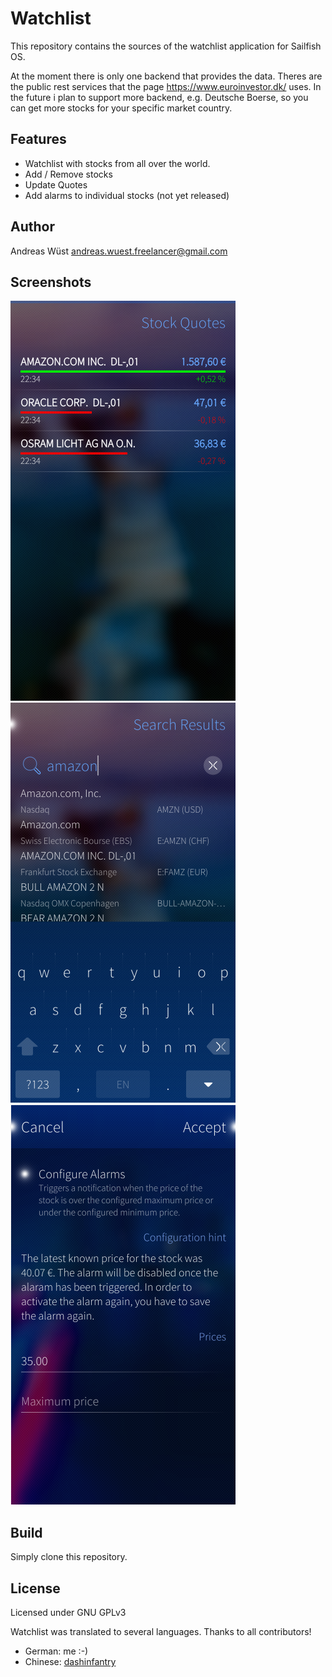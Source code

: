 # Watchlist

This repository contains the sources of the watchlist application for Sailfish OS.

At the moment there is only one backend that provides the data. Theres are the public
rest services that the page https://www.euroinvestor.dk/ uses. In the future i plan
to support more backend, e.g. Deutsche Boerse, so you can get more stocks for your
specific market country.

## Features

- Watchlist with stocks from all over the world.
- Add / Remove stocks
- Update Quotes
- Add alarms to individual stocks (not yet released)


## Author
Andreas Wüst [andreas.wuest.freelancer@gmail.com](mailto:andreas.wuest.freelancer@gmail.com)


## Screenshots

![Stock overview](/screenshots/watchlist2.png?raw=true "Stock overview")
![Stock search](/screenshots/watchlist1.png?raw=true "Stock search")
![Alarm configuration](/screenshots/watchlist3.png?raw=true "Alarm configuration")


## Build
Simply clone this repository.

## License
Licensed under GNU GPLv3

Watchlist was translated to several languages. Thanks to all contributors!
- German: me :-)
- Chinese: [dashinfantry](https://github.com/dashinfantry)


